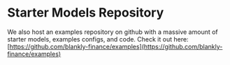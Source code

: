 # Starter Models Repository

We also host an examples repository on github with a massive amount of starter models, examples configs, and code. Check it out here:
[https://github.com/blankly-finance/examples](https://github.com/blankly-finance/examples)